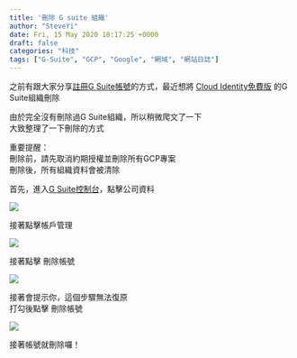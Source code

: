 ```yaml
---
title: '刪除 G suite 組織'
author: "SteveYi"
date: Fri, 15 May 2020 18:17:25 +0000
draft: false
categories: "科技"
tags: ["G-Suite", "GCP", "Google", "網域", "網站日誌"]
---
```


之前有跟大家分享[註冊G Suite帳號](https://blog.steveyi.net/register-gsuite/)的方式，最近想將 [Cloud Identity免費版](https://support.google.com/cloudidentity/answer/7319251?hl=zh-Hant) 的G Suite組織刪除

由於完全沒有刪除過G Suite組織，所以稍微爬文了一下  
大致整理了一下刪除的方式

重要提醒：  
刪除前，請先取消約期授權並刪除所有GCP專案  
刪除後，所有組織資料會被清除

首先，進入[G Suite控制台](https://admin.google.com)，點擊公司資料

![](https://static-a1.steveyi.net/media/blog/2020051515401915.png)

接著點擊帳戶管理

![](https://static-a1.steveyi.net/media/blog/2020051515404022.png)

接著點擊 刪除帳號

![](https://static-a1.steveyi.net/media/blog/2020051515411434.png)

接著會提示你，這個步驟無法復原  
打勾後點擊 刪除帳號

![](https://static-a1.steveyi.net/media/blog/2020051515413046.png)

接著帳號就刪除囉！
